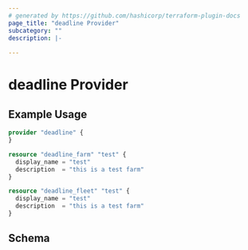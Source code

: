 ```yaml
---
# generated by https://github.com/hashicorp/terraform-plugin-docs
page_title: "deadline Provider"
subcategory: ""
description: |-
  
---
```


# deadline Provider



## Example Usage

```terraform
provider "deadline" {
}

resource "deadline_farm" "test" {
  display_name = "test"
  description  = "this is a test farm"
}

resource "deadline_fleet" "test" {
  display_name = "test"
  description  = "this is a test farm"
}
```

<!-- schema generated by tfplugindocs -->
## Schema
